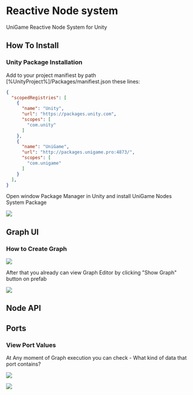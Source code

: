 # Reactive Node system

UniGame Reactive Node System for Unity

## How To Install

### Unity Package Installation

Add to your project manifiest by path [%UnityProject%]/Packages/manifiest.json these lines:

```json
{
  "scopedRegistries": [
    {
      "name": "Unity",
      "url": "https://packages.unity.com",
      "scopes": [
        "com.unity"
      ]
    },
    {
      "name": "UniGame",
      "url": "http://packages.unigame.pro:4873/",
      "scopes": [
        "com.unigame"
      ]
    }
  ],
}
```
Open window Package Manager in Unity and install UniGame Nodes System Package

![](https://i.gyazo.com/f240bdd1819943bdc19d774213c19125.png)

## Graph UI

### How to Create Graph

![](https://i.gyazo.com/fbe45b82715d49e1a061fb4038c027da.png)

After that you already can view Graph Editor by clicking "Show Graph" button on prefab

![](https://i.gyazo.com/a3bc4692e2efdd61b73933d21524aa98.png)

## Node API

## Ports

### View Port Values

At Any moment of Graph execution you can check - What kind of data that port contains?

![](https://i.gyazo.com/c86a20973398e57b70e6ee92a9772bf8.png)

![](https://i.gyazo.com/ec2cb313a0a6a8640cbca9122ba6c8b3.png)

